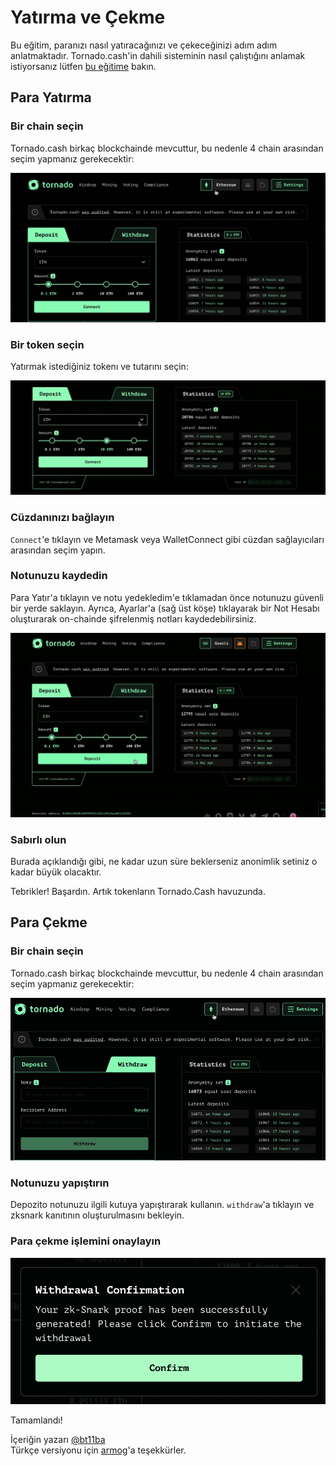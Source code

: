 # Yatırma ve Çekme

Bu eğitim, paranızı nasıl yatıracağınızı ve çekeceğinizi adım adım anlatmaktadır. Tornado.cash'in dahili sisteminin nasıl çalıştığını anlamak istiyorsanız lütfen [bu eğitime](https://docs.tornado.cash/v/tu/how-does-tornado.cash-work) bakın.

## **Para Yatırma**

### **Bir chain seçin**

Tornado.cash birkaç blockchainde mevcuttur, bu nedenle 4 chain arasından seçim yapmanız gerekecektir:

![](.gitbook/assets/azpoj.gif)

### **Bir token seçin**

Yatırmak istediğiniz tokenı ve tutarını seçin:

![](.gitbook/assets/abdce.gif)

### C**üzdanınızı bağlayın**

`Connect`'e tıklayın ve Metamask veya WalletConnect gibi cüzdan sağlayıcıları arasından seçim yapın.

### **Notunuzu kaydedin**

Para Yatır'a tıklayın ve notu yedekledim'e tıklamadan önce notunuzu güvenli bir yerde saklayın. Ayrıca, Ayarlar'a \(sağ üst köşe\) tıklayarak bir Not Hesabı oluşturarak on-chainde şifrelenmiş notları kaydedebilirsiniz.

![](.gitbook/assets/aaaab.gif)

### **Sabırlı olun**

Burada açıklandığı gibi, ne kadar uzun süre beklerseniz anonimlik setiniz o kadar büyük olacaktır.

Tebrikler! Başardın. Artık tokenların Tornado.Cash havuzunda.

## Para Çekme

### **Bir chain seçin**

Tornado.cash birkaç blockchainde mevcuttur, bu nedenle 4 chain arasından seçim yapmanız gerekecektir:

![](.gitbook/assets/enregistrement-de-le-cran-2021-08-25-a-16.15.15-1-.gif)

### **Notunuzu yapıştırın**

Depozito notunuzu ilgili kutuya yapıştırarak kullanın. `withdraw`'a tıklayın ve zksnark kanıtının oluşturulmasını bekleyin.

### **Para çekme işlemini onaylayın**

![](.gitbook/assets/abdaaaa.png)

Tamamlandı!

İçeriğin yazarı [@bt11ba](https://torn.community/u/bt11ba/)  
Türkçe versiyonu için [armog](https://twitter.com/arm00g)'a teşekkürler.





